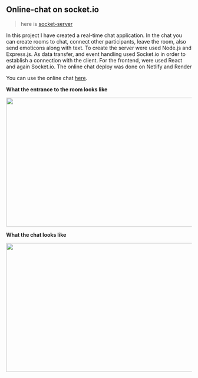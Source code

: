 ## Online-chat on socket.io
> here is [socket-server](https://github.com/DimaKichigin/socket-server)

In this project I have created a real-time chat application. In the chat you can create rooms to chat, connect other participants, leave the room, also send emoticons along with text. To create the server were used Node.js and Express.js. As data transfer, and event handling used Socket.io in order to establish a connection with the client. For the frontend, were used React and again Socket.io. The online chat deploy was done on Netlify and Render

You can use the online chat [here](https://socket-chat-client.netlify.app/).

**What the entrance to the room looks like**

<img src="https://github.com/user-attachments/assets/d7971ce0-63f6-4f9e-8b3d-8c8afa2ba187" width="600" height="350">

**What the chat looks like**

<img src="https://github.com/user-attachments/assets/4ea7346e-bac9-4898-b5d0-fe6d219f2568" width="600" height="350">